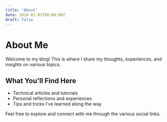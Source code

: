 ```yaml
---
title: "About"
date: 2024-01-01T00:00:00Z
draft: false
---
```


# About Me

Welcome to my blog! This is where I share my thoughts, experiences, and insights on various topics.

## What You'll Find Here

- Technical articles and tutorials
- Personal reflections and experiences
- Tips and tricks I've learned along the way

Feel free to explore and connect with me through the various social links.